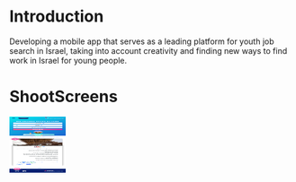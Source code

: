 # Introduction
Developing a mobile app that serves as a leading platform for youth job search in Israel, taking into account creativity and finding new ways to find work in Israel for young people.


# ShootScreens

<img width="100" height="100" src="https://raw.githubusercontent.com/rashaSheheibar/sahbak/master/Images/Mobile%20position%20long%20social%202.png" />
